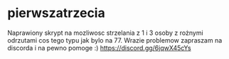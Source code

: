 # pierwszatrzecia
Naprawiony skrypt na mozliwosc strzelania z 1 i 3 osoby z rożnymi odrzutami cos tego typu jak bylo na 77. Wrazie problemow zapraszam na discorda i na pewno pomoge :) https://discord.gg/6jqwX45cYs 
